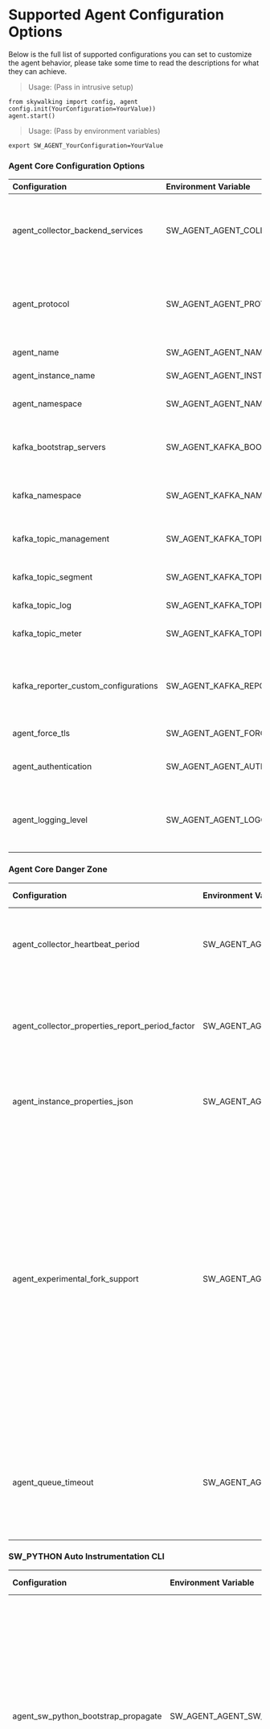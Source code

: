 # Supported Agent Configuration Options

Below is the full list of supported configurations you can set to
customize the agent behavior, please take some time to read the descriptions for what they can achieve.

> Usage: (Pass in intrusive setup)
```
from skywalking import config, agent
config.init(YourConfiguration=YourValue))
agent.start()
```
> Usage: (Pass by environment variables)
```
export SW_AGENT_YourConfiguration=YourValue
```

###  Agent Core Configuration Options
| Configuration | Environment Variable | Type | Default Value | Description |
| :------------ | :------------ | :------------ | :------------ | :------------ |
| agent_collector_backend_services | SW_AGENT_AGENT_COLLECTOR_BACKEND_SERVICES | <class 'str'> | oap_host:oap_port | The backend OAP server address, 11800 is default OAP gRPC port, 12800 is HTTP, Kafka ignores this option and uses kafka_bootstrap_servers option. **This option should be changed accordingly with selected protocol** |
| agent_protocol | SW_AGENT_AGENT_PROTOCOL | <class 'str'> | grpc | The protocol to communicate with the backend OAP, `http`, `grpc` or `kafka`, **we highly suggest using `grpc` in production as it's well optimized than `http`**. The `kafka` protocol provides an alternative way to submit data to the backend. |
| agent_name | SW_AGENT_AGENT_NAME | <class 'str'> | Python Service Name | The name of your awesome Python service |
| agent_instance_name | SW_AGENT_AGENT_INSTANCE_NAME | <class 'str'> | str(uuid.uuid1()).replace('-', '') | The name of this particular awesome Python service instance |
| agent_namespace | SW_AGENT_AGENT_NAMESPACE | <class 'str'> |  | The agent namespace of the Python service (available as tag and the suffix of service name) |
| kafka_bootstrap_servers | SW_AGENT_KAFKA_BOOTSTRAP_SERVERS | <class 'str'> | localhost:9092 | A list of host/port pairs to use for establishing the initial connection to your Kafka cluster. It is in the form of host1:port1,host2:port2,... (used for Kafka reporter protocol) |
| kafka_namespace | SW_AGENT_KAFKA_NAMESPACE | <class 'str'> |  | The kafka namespace specified by OAP side SW_NAMESPACE, prepends the following kafka topic names with a `-`. |
| kafka_topic_management | SW_AGENT_KAFKA_TOPIC_MANAGEMENT | <class 'str'> | skywalking-managements | Specifying Kafka topic name for service instance reporting and registering, this should be in sync with OAP |
| kafka_topic_segment | SW_AGENT_KAFKA_TOPIC_SEGMENT | <class 'str'> | skywalking-segments | Specifying Kafka topic name for Tracing data, this should be in sync with OAP |
| kafka_topic_log | SW_AGENT_KAFKA_TOPIC_LOG | <class 'str'> | skywalking-logs | Specifying Kafka topic name for Log data, this should be in sync with OAP |
| kafka_topic_meter | SW_AGENT_KAFKA_TOPIC_METER | <class 'str'> | skywalking-meters | Specifying Kafka topic name for Meter data, this should be in sync with OAP |
| kafka_reporter_custom_configurations | SW_AGENT_KAFKA_REPORTER_CUSTOM_CONFIGURATIONS | <class 'str'> |  | The configs to init KafkaProducer, supports the basic arguments (whose type is either `str`, `bool`, or `int`) listed [here](https://kafka-python.readthedocs.io/en/master/apidoc/KafkaProducer.html#kafka.KafkaProducer) This config only works from env variables, each one should be passed in `SW_KAFKA_REPORTER_CONFIG_<KEY_NAME>` |
| agent_force_tls | SW_AGENT_AGENT_FORCE_TLS | <class 'bool'> | False | Use TLS for communication with SkyWalking OAP (no cert required) |
| agent_authentication | SW_AGENT_AGENT_AUTHENTICATION | <class 'str'> |  | The authentication token to verify that the agent is trusted by the backend OAP, as for how to configure the backend, refer to [the yaml](https://github.com/apache/skywalking/blob/4f0f39ffccdc9b41049903cc540b8904f7c9728e/oap-server/server-bootstrap/src/main/resources/application.yml#L155-L158). |
| agent_logging_level | SW_AGENT_AGENT_LOGGING_LEVEL | <class 'str'> | INFO | The level of agent self-logs, could be one of `CRITICAL`, `FATAL`, `ERROR`, `WARN`(`WARNING`), `INFO`, `DEBUG`. Please turn on debug if an issue is encountered to find out what's going on |
###  Agent Core Danger Zone
| Configuration | Environment Variable | Type | Default Value | Description |
| :------------ | :------------ | :------------ | :------------ | :------------ |
| agent_collector_heartbeat_period | SW_AGENT_AGENT_COLLECTOR_HEARTBEAT_PERIOD | <class 'int'> | 30 | The agent will exchange heartbeat message with SkyWalking OAP backend every `period` seconds |
| agent_collector_properties_report_period_factor | SW_AGENT_AGENT_COLLECTOR_PROPERTIES_REPORT_PERIOD_FACTOR | <class 'int'> | 10 | The agent will report service instance properties every `factor * heartbeat period` seconds default: 10*30 = 300 seconds |
| agent_instance_properties_json | SW_AGENT_AGENT_INSTANCE_PROPERTIES_JSON | <class 'str'> |  | A custom JSON string to be reported as service instance properties, e.g. `{"key": "value"}` |
| agent_experimental_fork_support | SW_AGENT_AGENT_EXPERIMENTAL_FORK_SUPPORT | <class 'bool'> | False | The agent will restart itself in any os.fork()-ed child process. Important Note: it's not suitable for short-lived processes as each one will create a new instance in SkyWalking dashboard in format of `service_instance-child(pid)`. This feature may not work when a precise combination of gRPC + Python 3.7 + subprocess (not fork) is used together. The agent will output a warning log when using on Python 3.7 for such a reason. |
| agent_queue_timeout | SW_AGENT_AGENT_QUEUE_TIMEOUT | <class 'int'> | 1 | DANGEROUS - This option controls the interval of each bulk report from telemetry data queues Do not modify unless you have evaluated its impact given your service load. |
###  SW_PYTHON Auto Instrumentation CLI
| Configuration | Environment Variable | Type | Default Value | Description |
| :------------ | :------------ | :------------ | :------------ | :------------ |
| agent_sw_python_bootstrap_propagate | SW_AGENT_AGENT_SW_PYTHON_BOOTSTRAP_PROPAGATE | <class 'bool'> | False | Special: can only be passed via environment. This config controls the child process agent bootstrap behavior in `sw-python` CLI, if set to `False`, a valid child process will not boot up a SkyWalking Agent. Please refer to the [CLI Guide](CLI.md) for details. |
| agent_sw_python_cli_debug_enabled | SW_AGENT_AGENT_SW_PYTHON_CLI_DEBUG_ENABLED | <class 'bool'> | False | Special: can only be passed via environment. This config controls the CLI and agent logging debug mode, if set to `True`, the CLI and agent will print out debug logs. Please refer to the [CLI Guide](CLI.md) for details. Important: this config will set agent logging level to `DEBUG` as well, do not use it in production otherwise it will flood your logs. This normally shouldn't be pass as a simple flag -d will be the same. |
###  Trace Reporter Configurations
| Configuration | Environment Variable | Type | Default Value | Description |
| :------------ | :------------ | :------------ | :------------ | :------------ |
| agent_trace_reporter_max_buffer_size | SW_AGENT_AGENT_TRACE_REPORTER_MAX_BUFFER_SIZE | <class 'int'> | 10000 | The maximum queue backlog size for sending the segment data to backend, segments beyond this are silently dropped |
| agent_trace_ignore_path | SW_AGENT_AGENT_TRACE_IGNORE_PATH | <class 'str'> |  | You can setup multiple URL path patterns, The endpoints match these patterns wouldn't be traced. the current matching rules follow Ant Path match style , like /path/*, /path/**, /path/?. |
| agent_ignore_suffix | SW_AGENT_AGENT_IGNORE_SUFFIX | <class 'str'> | .jpg,.jpeg,.js,.css,.png,.bmp,.gif,.ico,.mp3,.mp4,.html,.svg  | If the operation name of the first span is included in this set, this segment should be ignored. |
| correlation_element_max_number | SW_AGENT_CORRELATION_ELEMENT_MAX_NUMBER | <class 'int'> | 3 | Max element count of the correlation context. |
| correlation_value_max_length | SW_AGENT_CORRELATION_VALUE_MAX_LENGTH | <class 'int'> | 128 | Max value length of correlation context element. |
###  Profiling Configurations
| Configuration | Environment Variable | Type | Default Value | Description |
| :------------ | :------------ | :------------ | :------------ | :------------ |
| agent_profile_active | SW_AGENT_AGENT_PROFILE_ACTIVE | <class 'bool'> | True | If `True`, Python agent will enable profiler when user create a new profiling task. |
| agent_collector_get_profile_task_interval | SW_AGENT_AGENT_COLLECTOR_GET_PROFILE_TASK_INTERVAL | <class 'int'> | 20 | The number of seconds between two profile task query. |
| agent_profile_max_parallel | SW_AGENT_AGENT_PROFILE_MAX_PARALLEL | <class 'int'> | 5 | The number of parallel monitor segment count. |
| agent_profile_duration | SW_AGENT_AGENT_PROFILE_DURATION | <class 'int'> | 10 | The maximum monitor segment time(minutes), if current segment monitor time out of limit, then stop it. |
| agent_profile_dump_max_stack_depth | SW_AGENT_AGENT_PROFILE_DUMP_MAX_STACK_DEPTH | <class 'int'> | 500 | The number of max dump thread stack depth |
| agent_profile_snapshot_transport_buffer_size | SW_AGENT_AGENT_PROFILE_SNAPSHOT_TRANSPORT_BUFFER_SIZE | <class 'int'> | 50 | The number of snapshot transport to backend buffer size |
###  Log Reporter Configurations
| Configuration | Environment Variable | Type | Default Value | Description |
| :------------ | :------------ | :------------ | :------------ | :------------ |
| agent_log_reporter_active | SW_AGENT_AGENT_LOG_REPORTER_ACTIVE | <class 'bool'> | True | If `True`, Python agent will report collected logs to the OAP or Satellite. Otherwise, it disables the feature. |
| agent_log_reporter_safe_mode | SW_AGENT_AGENT_LOG_REPORTER_SAFE_MODE | <class 'bool'> | False | If `True`, Python agent will filter out HTTP basic auth information from log records. By default, it disables the feature due to potential performance impact brought by regular expression |
| agent_log_reporter_max_buffer_size | SW_AGENT_AGENT_LOG_REPORTER_MAX_BUFFER_SIZE | <class 'int'> | 10000 | The maximum queue backlog size for sending log data to backend, logs beyond this are silently dropped. |
| agent_log_reporter_level | SW_AGENT_AGENT_LOG_REPORTER_LEVEL | <class 'str'> | WARNING | This config specifies the logger levels of concern, any logs with a level below the config will be ignored. |
| agent_log_reporter_ignore_filter | SW_AGENT_AGENT_LOG_REPORTER_IGNORE_FILTER | <class 'bool'> | False | This config customizes whether to ignore the application-defined logger filters, if `True`, all logs are reported disregarding any filter rules. |
| agent_log_reporter_formatted | SW_AGENT_AGENT_LOG_REPORTER_FORMATTED | <class 'bool'> | True | If `True`, the log reporter will transmit the logs as formatted. Otherwise, puts logRecord.msg and logRecord.args into message content and tags(`argument.n`), respectively. Along with an `exception` tag if an exception was raised. Only applies to logging module. |
| agent_log_reporter_layout | SW_AGENT_AGENT_LOG_REPORTER_LAYOUT | <class 'str'> | %(asctime)s [%(threadName)s] %(levelname)s %(name)s - %(message)s | The log reporter formats the logRecord message based on the layout given. Only applies to logging module. |
| agent_cause_exception_depth | SW_AGENT_AGENT_CAUSE_EXCEPTION_DEPTH | <class 'int'> | 10 | This configuration is shared by log reporter and tracer. This config limits agent to report up to `limit` stacktrace, please refer to [Python traceback]( https://docs.python.org/3/library/traceback.html#traceback.print_tb) for more explanations. |
###  Meter Reporter Configurations
| Configuration | Environment Variable | Type | Default Value | Description |
| :------------ | :------------ | :------------ | :------------ | :------------ |
| agent_meter_reporter_active | SW_AGENT_AGENT_METER_REPORTER_ACTIVE | <class 'bool'> | True | If `True`, Python agent will report collected meters to the OAP or Satellite. Otherwise, it disables the feature. |
| agent_meter_reporter_max_buffer_size | SW_AGENT_AGENT_METER_REPORTER_MAX_BUFFER_SIZE | <class 'int'> | 10000 | The maximum queue backlog size for sending meter data to backend, meters beyond this are silently dropped. |
| agent_meter_reporter_period | SW_AGENT_AGENT_METER_REPORTER_PERIOD | <class 'int'> | 20 | The interval in seconds between each meter data report |
| agent_pvm_meter_reporter_active | SW_AGENT_AGENT_PVM_METER_REPORTER_ACTIVE | <class 'bool'> | True | If `True`, Python agent will report collected Python Virtual Machine (PVM) meters to the OAP or Satellite. Otherwise, it disables the feature. |
###  Plugin Related configurations
| Configuration | Environment Variable | Type | Default Value | Description |
| :------------ | :------------ | :------------ | :------------ | :------------ |
| agent_disable_plugins | SW_AGENT_AGENT_DISABLE_PLUGINS | <class 'list'> | [''] | The name patterns in comma-separated pattern, plugins whose name matches one of the pattern won't be installed |
| plugin_http_http_params_length_threshold | SW_AGENT_PLUGIN_HTTP_HTTP_PARAMS_LENGTH_THRESHOLD | <class 'int'> | 1024 | When `COLLECT_HTTP_PARAMS` is enabled, how many characters to keep and send to the OAP backend, use negative values to keep and send the complete parameters, NB. this config item is added for the sake of performance. |
| plugin_http_ignore_method | SW_AGENT_PLUGIN_HTTP_IGNORE_METHOD | <class 'str'> |  | Comma-delimited list of http methods to ignore (GET, POST, HEAD, OPTIONS, etc...) |
| plugin_sql_parameters_max_length | SW_AGENT_PLUGIN_SQL_PARAMETERS_MAX_LENGTH | <class 'int'> | 0 | The maximum length of the collected parameter, parameters longer than the specified length will be truncated, length 0 turns off parameter tracing |
| plugin_pymongo_trace_parameters | SW_AGENT_PLUGIN_PYMONGO_TRACE_PARAMETERS | <class 'bool'> | False | Indicates whether to collect the filters of pymongo |
| plugin_pymongo_parameters_max_length | SW_AGENT_PLUGIN_PYMONGO_PARAMETERS_MAX_LENGTH | <class 'int'> | 512 | The maximum length of the collected filters, filters longer than the specified length will be truncated |
| plugin_elasticsearch_trace_dsl | SW_AGENT_PLUGIN_ELASTICSEARCH_TRACE_DSL | <class 'bool'> | False | If true, trace all the DSL(Domain Specific Language) in ElasticSearch access, default is false |
| plugin_flask_collect_http_params | SW_AGENT_PLUGIN_FLASK_COLLECT_HTTP_PARAMS | <class 'bool'> | False | This config item controls that whether the Flask plugin should collect the parameters of the request. |
| plugin_sanic_collect_http_params | SW_AGENT_PLUGIN_SANIC_COLLECT_HTTP_PARAMS | <class 'bool'> | False | This config item controls that whether the Sanic plugin should collect the parameters of the request. |
| plugin_django_collect_http_params | SW_AGENT_PLUGIN_DJANGO_COLLECT_HTTP_PARAMS | <class 'bool'> | False | This config item controls that whether the Django plugin should collect the parameters of the request. |
| plugin_fastapi_collect_http_params | SW_AGENT_PLUGIN_FASTAPI_COLLECT_HTTP_PARAMS | <class 'bool'> | False | This config item controls that whether the FastAPI plugin should collect the parameters of the request. |
| plugin_bottle_collect_http_params | SW_AGENT_PLUGIN_BOTTLE_COLLECT_HTTP_PARAMS | <class 'bool'> | False | This config item controls that whether the Bottle plugin should collect the parameters of the request. |
| plugin_celery_parameters_length | SW_AGENT_PLUGIN_CELERY_PARAMETERS_LENGTH | <class 'int'> | 512 | The maximum length of `celery` functions parameters, longer than this will be truncated, 0 turns off |
